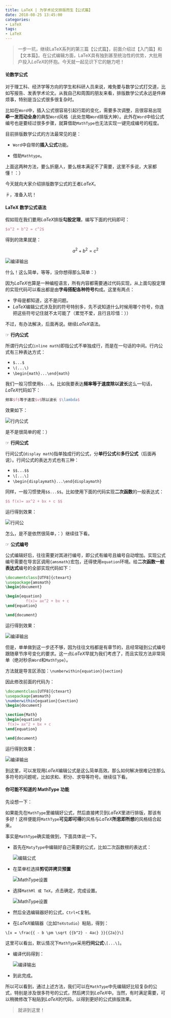 ```yaml
---
title: LaTeX | 为学术论文排版而生【公式篇】
date: 2018-08-25 13:45:00
categories:
- LaTeX
tags:
- LaTeX
---
```


> 一步一坑，继续LaTeX系列的第三篇【公式篇】，前面介绍过【入门篇】和【文本篇】。在公式编辑方面，LaTeX具有独到甚至统治性的优势，大批用户投入$LaTeX$的怀抱。今天就一起见识下它的魅力吧！


#### 论数学公式
对于理工科、经济学等方向的学生和科研人员来说，难免要与数学公式打交道，比如写报告、发表学术论文。从我自己和周围的朋友来看，排版数学公式永远是件麻烦事，特别是当公式很多很复杂时。

比如在`Word`中，插入公式很容易引起行距的变化，需要多次调整，且很容易出现**牵一发而动全身**的典型`Word`风格（此处忽略`Word`排版大神）。此外在`Word`中给公式编号也是要经过很多步骤，就算借助`MathType`也无法实现一键完成编号的程度。

目前排版数学公式的方法最常见的是：

- `Word`中自带的**插入公式**功能。

- 借助`Mathtype`。

上面这两种方法，要么折磨人，要么根本满足不了需要，这里不多说，大家都懂！：）

今天就向大家介绍排版数学公式的王者$LaTeX$。

☟，准备入坑！


#### LaTeX 数学公式语法

假如现在我们要用$LaTeX$排版**勾股定理**，编写下面的代码即可：

```latex
$a^2 + b^2 = c^2$
```
得到的效果就是：

$$a^2+b^2=c^2$$

![编译输出](http://upload-images.jianshu.io/upload_images/2787497-154809dda827ec72.jpg )

什么！这么简单，等等，没你想得那么简单：）

因为$LaTeX$也算是一种编程语言，所有内容都需要通过代码实现，从上面勾股定理的实现代码可以看出都是由**字母搭配各种符号**构成。这里有两点：

- 字母是都知道，这不是问题。
- $LaTeX$编辑公式涉及到的符号特别多，先不说知道什么时候用哪个符号，你连把这些符号记住就不太可能了（累觉不爱，且行且珍惜：））

不过，有办法解决，后面再说。继续$LaTeX$语法。

☞ **行内公式**

所谓行内公式(`inline math`)即指公式不单独成行，而是在一句话的中间。行内公式有三种表达方式：

- `$...$`
- `\(...\)`
- `\begin{math}...\end{math}`

我们一般习惯使用`$...$`。比如我要表达**频率等于速度除以波长**这么一句话，$LaTeX$代码如下：

```latex
频率$f$等于速度$v$除以波长 $\lambda$
```

效果如下：

![行内公式](http://upload-images.jianshu.io/upload_images/2787497-0f2add439759d81a.jpg?)


是不是很简单的呢：）


☞ **行间公式**

行间公式(`display math`)指单独成行的公式，分**单行公式**和**多行公式**（后面再说）。行间公式的表达方式也有三种：

- `$$...$$`
- `\[...\]`
- `\begin{displaymath}...\end{displaymath}`

同样，一般习惯使用`$$...$$`。比如使用下面的代码实现**二次函数**的一般表达式：

```latex
$$ f(x)= ax^2 + bx + c $$
```
运行得到效果：

![行间公](http://upload-images.jianshu.io/upload_images/2787497-170e1834b38ae4fb.jpg)



怎么，是不是依然很简单，：）继续往下看。

☞ **公式编号**

公式编辑好后，往往需要对其进行编号，即公式有编号且编号自动增加。实现公式编号需要在导言区调用`{amsmath}`宏包，还得使用`equation`环境。给**二次函数一般表达式**编号的全部实现代码如下：

```latex
\documentclass[UTF8]{ctexart}
\usepackage{amsmath}
\begin{document}

\begin{equation}
         f(x)= ax^2 + bx + c 
\end{equation}

\end{document}

```
运行得到效果：

![编译输出](http://upload-images.jianshu.io/upload_images/2787497-dfb3de00e71458f1.jpg)

但是，单单做到这一步还不够，因为往往文档都是有章节的，且经常碰到公式编号跟随章节序号变化的要求。这一点$LaTeX$早就为我们考虑了，而且实现方法非常简单（绝对秒杀`Word`和`MathType`）。

方法就是导言区添加：`\numberwithin{equation}{section}`

因此修改前面的代码为：

```latex
\documentclass[UTF8]{ctexart}
\usepackage{amsmath}
\numberwithin{equation}{section}
\begin{document}

\section{Math}
\begin{equation}
 f(x)= ax^2 + bx + c 
\end{equation}

\end{document}
```
运行得到效果：


![编译输出](http://upload-images.jianshu.io/upload_images/2787497-ed95fa74629b8746.jpg)

到这里，可以发现用$LaTeX$编辑公式是这么简单高效。那么如何解决很难记住那么多符号的问题呢，比如求和、积分、求导等符号。继续往下看。

####  你可能不知道的 MathType 功能

先设想一下：

如果能先在`MathType`里编辑好公式，然后直接拷贝到$LaTeX$里进行排版，那该有多好！这样便能将`MathType`**可见即可得**的风格与$LaTeX$**所思即所想**的风格结合起来。

事实是`MathType`确实能做到，下面具体说一下。

- 首先在`MatyType`中编辑好自己需要的公式，比如二次函数根的表达式：

  ![编辑公式](http://upload-images.jianshu.io/upload_images/2787497-2deafc57b09682d6.jpg)

- 在菜单栏选择**剪切并拷贝预置**

  ![MathType设置](http://upload-images.jianshu.io/upload_images/2787497-7d969dd47687a124.png)

- 选择`MathMl 或 TeX`，点击确定，完成设置。

  ![MathType设置](http://upload-images.jianshu.io/upload_images/2787497-ce62ef8257c9fe13.jpg)
- 然后全选编辑器好的公式，`Ctrl+C`复制。

- 在$LaTeX$编辑器（比如`TeXstudio`）粘贴，得到：

```
\[x = \frac{{ - b \pm \sqrt {{b^2} - 4ac} }}{{2a}}\]
```

这里可以看出，默认情况下`MathType`采用**行间公式**`\[...\]`。
- 编译代码得到：

  ![编译输出](http://upload-images.jianshu.io/upload_images/2787497-49d04b0297a9892f.jpg)

- 到此完成。

所以可以看到，通过上述方法，我们可以在`MathType`中先编辑好比较复杂的公式，特别是涉及很多符号的公式，然后拷贝到$LaTeX$中。当然，有时满足需要，可以稍微修改下粘贴到$LaTeX$的代码，以得到更好的公式排版效果。

> 就讲到这里！